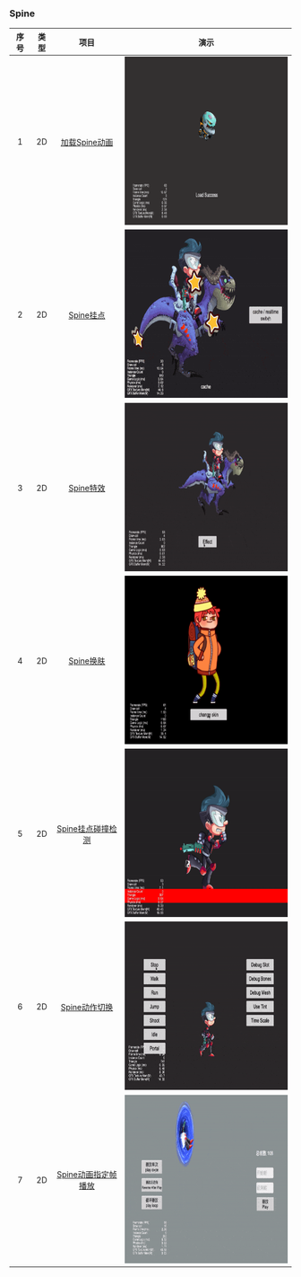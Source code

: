 ### Spine
| 序号 | 类型 | 项目 | 演示 |
| :---: | :---: | :---: | :---: |
| 1 | 2D | [加载Spine动画](https://github.com/yeshao2069/CocosCreatorHowToUse/tree/v3.6.x/proj/Spine/Creator3.6.0_2D_LoadSpine) | <div align=center><img src="../../gif/202203/2022030221.gif" width="400" height="300" /></div>  |
| 2 | 2D | [Spine挂点](https://github.com/yeshao2069/CocosCreatorHowToUse/tree/v3.6.x/proj/Spine/Creator3.6.0_2D_SpineAttach) | <div align=center><img src="../../gif/202203/2022030222.gif" width="400" height="300" /></div>  |
| 3 | 2D | [Spine特效](https://github.com/yeshao2069/CocosCreatorHowToUse/tree/v3.6.x/proj/Spine/Creator3.6.0_2D_SpineMesh) | <div align=center><img src="../../gif/202203/2022030223.gif" width="400" height="300" /></div> |
| 4 | 2D | [Spine换肤](https://github.com/yeshao2069/CocosCreatorHowToUse/tree/v3.6.x/proj/Spine/Creator3.6.0_2D_SpineSkin) | <div align=center><img src="../../gif/202203/2022030224.gif" width="400" height="300" /></div> |
| 5 | 2D | [Spine挂点碰撞检测](https://github.com/yeshao2069/CocosCreatorHowToUse/tree/v3.6.x/proj/Spine/Creator3.6.0_2D_SpineCollider) | <div align=center><img src="../../gif/202203/2022030225.gif" width="400" height="300" /></div> |
| 6 | 2D | [Spine动作切换](https://github.com/yeshao2069/CocosCreatorHowToUse/tree/v3.6.x/proj/Spine/Creator3.6.0_2D_SpineBoy) | <div align=center><img src="../../gif/202203/2022030226.gif" width="400" height="300" /></div> |
| 7 | 2D | [Spine动画指定帧播放](https://github.com/yeshao2069/CocosCreatorHowToUse/tree/v3.6.x/proj/Spine/Creator3.6.0_2D_SpineSpecifiedFrame) | <div align=center><img src="../../gif/202203/2022031502.gif" width="400" height="300" /></div>